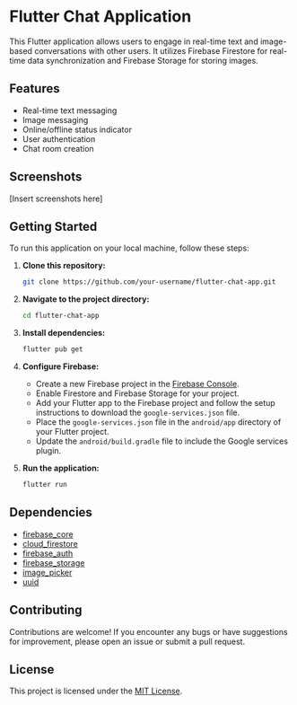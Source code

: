 # Flutter Chat Application

This Flutter application allows users to engage in real-time text and image-based conversations with other users. It utilizes Firebase Firestore for real-time data synchronization and Firebase Storage for storing images.

## Features

- Real-time text messaging
- Image messaging
- Online/offline status indicator
- User authentication
- Chat room creation

## Screenshots

[Insert screenshots here]

## Getting Started

To run this application on your local machine, follow these steps:

1. **Clone this repository:**

   ```bash
   git clone https://github.com/your-username/flutter-chat-app.git
   ```

2. **Navigate to the project directory:**

   ```bash
   cd flutter-chat-app
   ```

3. **Install dependencies:**

   ```bash
   flutter pub get
   ```

4. **Configure Firebase:**

   - Create a new Firebase project in the [Firebase Console](https://console.firebase.google.com/).
   - Enable Firestore and Firebase Storage for your project.
   - Add your Flutter app to the Firebase project and follow the setup instructions to download the `google-services.json` file.
   - Place the `google-services.json` file in the `android/app` directory of your Flutter project.
   - Update the `android/build.gradle` file to include the Google services plugin.

5. **Run the application:**

   ```bash
   flutter run
   ```

## Dependencies

- [firebase_core](https://pub.dev/packages/firebase_core)
- [cloud_firestore](https://pub.dev/packages/cloud_firestore)
- [firebase_auth](https://pub.dev/packages/firebase_auth)
- [firebase_storage](https://pub.dev/packages/firebase_storage)
- [image_picker](https://pub.dev/packages/image_picker)
- [uuid](https://pub.dev/packages/uuid)

## Contributing

Contributions are welcome! If you encounter any bugs or have suggestions for improvement, please open an issue or submit a pull request.

## License

This project is licensed under the [MIT License](LICENSE).
